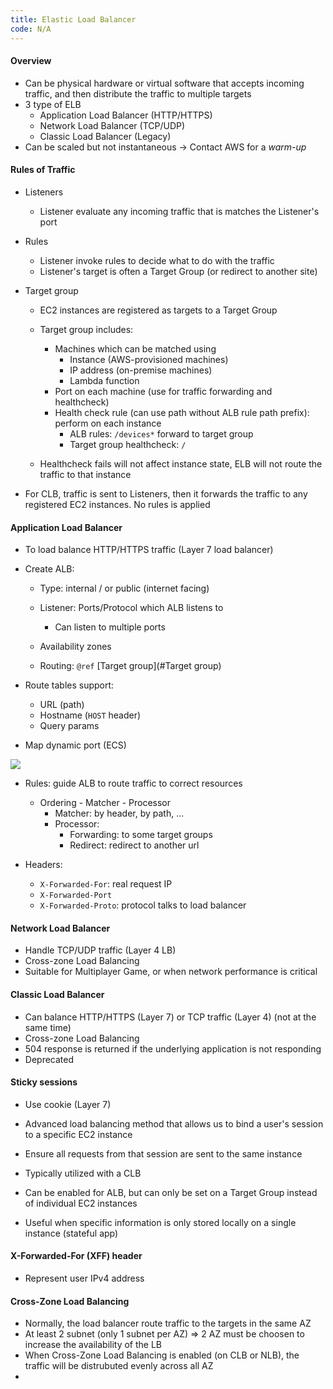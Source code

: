 ```yaml
---
title: Elastic Load Balancer
code: N/A
---
```


#### Overview

- Can be physical hardware or virtual software that accepts incoming traffic, and then distribute the traffic to multiple targets
- 3 type of ELB
  - Application Load Balancer (HTTP/HTTPS)
  - Network Load Balancer (TCP/UDP)
  - Classic Load Balancer (Legacy)
- Can be scaled but not instantaneous → Contact AWS for a _warm-up_

#### Rules of Traffic

- Listeners

  - Listener evaluate any incoming traffic that is matches the Listener's port

- Rules

  - Listener invoke rules to decide what to do with the traffic
  - Listener's target is often a Target Group (or redirect to another site)

- Target group

  - EC2 instances are registered as targets to a Target Group

  - Target group includes:
    - Machines which can be matched using
      - Instance (AWS-provisioned machines)
      - IP address (on-premise machines)
      - Lambda function
    - Port on each machine (use for traffic forwarding and healthcheck)
    - Health check rule (can use path without ALB rule path prefix): perform on each instance
      - ALB rules: `/devices*` forward to target group
      - Target group healthcheck: `/`
  - Healthcheck fails will not affect instance state, ELB will not route the traffic to that instance

- For CLB, traffic is sent to Listeners, then it forwards the traffic to any registered EC2 instances. No rules is applied

#### Application Load Balancer

- To load balance HTTP/HTTPS traffic (Layer 7 load balancer)

- Create ALB:

  - Type: internal / or public (internet facing)

  - Listener: Ports/Protocol which ALB listens to
    - Can listen to multiple ports
  - Availability zones
  - Routing: `@ref` [Target group](#Target group)

- Route tables support:

  - URL (path)
  - Hostname (`HOST` header)
  - Query params

- Map dynamic port (ECS)

![](https://images.viblo.asia/6b35f0c0-3ce6-46c1-9d9d-b3fd4ffe8fd8.jpg)

- Rules: guide ALB to route traffic to correct resources

  - Ordering - Matcher - Processor
    - Matcher: by header, by path, ...
    - Processor:
      - Forwarding: to some target groups
      - Redirect: redirect to another url

- Headers:
  - `X-Forwarded-For`: real request IP
  - `X-Forwarded-Port`
  - `X-Forwarded-Proto`: protocol talks to load balancer

#### Network Load Balancer

- Handle TCP/UDP traffic (Layer 4 LB)
- Cross-zone Load Balancing
- Suitable for Multiplayer Game, or when network performance is critical

#### Classic Load Balancer

- Can balance HTTP/HTTPS (Layer 7) or TCP traffic (Layer 4) (not at the same time)
- Cross-zone Load Balancing
- 504 response is returned if the underlying application is not responding
- Deprecated

#### Sticky sessions

- Use cookie (Layer 7)

- Advanced load balancing method that allows us to bind a user's session to a specific EC2 instance
- Ensure all requests from that session are sent to the same instance
- Typically utilized with a CLB
- Can be enabled for ALB, but can only be set on a Target Group instead of individual EC2 instances

- Useful when specific information is only stored locally on a single instance (stateful app)

#### X-Forwarded-For (XFF) header

- Represent user IPv4 address

#### Cross-Zone Load Balancing

- Normally, the load balancer route traffic to the targets in the same AZ
- At least 2 subnet (only 1 subnet per AZ) => 2 AZ must be choosen to increase the availability of the LB
- When Cross-Zone Load Balancing is enabled (on CLB or NLB), the traffic will be distrubuted evenly across all AZ
-
